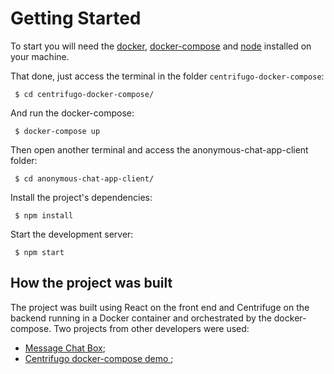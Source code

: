 # Getting Started

To start you will need the [docker](https://docs.docker.com/get-docker/), [docker-compose](https://docs.docker.com/compose/install/) and [node](https://nodejs.org/en/download/) installed on your machine.

That done, just access the terminal in the folder `centrifugo-docker-compose`:

~~~console
 $ cd centrifugo-docker-compose/
~~~

And run the docker-compose:

~~~console
 $ docker-compose up
~~~

Then open another terminal and access the anonymous-chat-app-client folder:

~~~console
 $ cd anonymous-chat-app-client/
~~~

Install the project's dependencies:

~~~console
 $ npm install
~~~

Start the development server:

~~~console
 $ npm start
~~~


## How the project was built
The project was built using React on the front end and Centrifuge on the backend running in a Docker container and orchestrated by the docker-compose.
Two projects from other developers were used:
- [Message Chat Box](https://bootsnipp.com/snippets/1ea0N);
- [Centrifugo docker-compose demo
](https://github.com/rongfengliang/centrifugo-docker-compose);